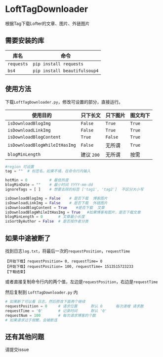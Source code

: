 # LoftTagDownloader
根据Tag下载Lofter的文章、图片、外链图片

## 需要安装的库
| 库名       | 命令                         |
| ---------- | ---------------------------- |
| `requests` | `pip install requests`       |
| `bs4`      | `pip install beautifulsoup4` |

## 使用方法

下载`LoftTagDownloader.py`，修改可设置的部分，直接运行。

| 使用目的                      | 只下长文   | 只下图片 | 图文均下 |
| ----------------------------- | ---------- | -------- | -------- |
| `isDownloadBlogImg`           | `False`    | `True`   | `True`   |
| `isDownloadLinkImg`           | `False`    | `True`   | `True`   |
| `isDownloadBlogContent`       | `True`     | `False`  | `True`   |
| `isDownloadBlogWhileItHasImg` | `False`    | 无所谓   | `True`   |
| `blogMinLength`               | 建议 `200` | 无所谓   | 按需     |

```python
#region 可设置
tag = ""  # 标签名，如果不填，在命令行内输入

hotMin = 0          # 最低热度
blogMinDate = ""    # 最小时间 YYYY-mm-dd
ignoreTags = [ ]    # 想要去除的标签 ['tag1', 'tag2']  不区分大小写

isDownloadBlogImg = False    # 是否下载  博客图片
isDownloadLinkImg = False    # 是否下载  外链图片
isDownloadBlogContent = True    #是否下载  文章
isDownloadBlogWhileItHasImg = True   #如果博客有图片，是否下载文章
blogMinLength = 0       # 文章最小长度
isSortByAuthor = False  # 是否按作者分类
```

## 如果中途被断了

找到日志`log.txt`，将最后一次的`requestPosition`，`requestTime`

```
【开始下载】requestPosition= 0, requestTime= 0
【开始下载】requestPosition= 100, requestTime= 1513515723233
【下载结束】
```

或者直接复制命令行内的两个值，左边是`requestPosition`，右边是`requestTime`

然后复制到 `LoftTagDownloader.py` 内

```python
# 如果断了可以看 日志，然后修改下面两个继续
requestPosition = 0     # 请求位置      默认 0      每次递增 请求数
requestTime = '0'       # 记录时间      默认 '0'
requestNum = 100        # 每次请求博客的个数
# 如果请求过于频繁，会被断连
```

## 还有其他问题

请提交issue
